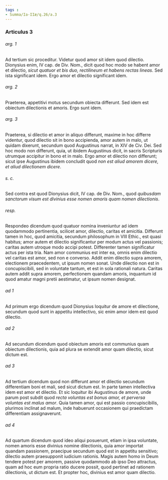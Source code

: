 ```yaml
---
tags : 
- Summa/Ia-IIæ/q.26/a.3
---
```


### Articulus 3

###### arg. 1
Ad tertium sic proceditur. Videtur quod amor sit idem quod dilectio. Dionysius enim, IV cap. de Div. Nom., dicit quod hoc modo se habent amor et dilectio, *sicut quatuor et bis duo, rectilineum et habens rectas lineas*. Sed ista significant idem. Ergo amor et dilectio significant idem.

###### arg. 2
Praeterea, appetitivi motus secundum obiecta differunt. Sed idem est obiectum dilectionis et amoris. Ergo sunt idem.

###### arg. 3
Praeterea, si dilectio et amor in aliquo differunt, maxime in hoc differre videntur, quod dilectio sit in bono accipienda, amor autem in malo, ut quidam dixerunt, secundum quod Augustinus narrat, in XIV de Civ. Dei. Sed hoc modo non differunt, quia, ut ibidem Augustinus dicit, in sacris Scripturis utrumque accipitur in bono et in malo. Ergo amor et dilectio non differunt; sicut ipse Augustinus ibidem concludit quod *non est aliud amorem dicere, et aliud dilectionem dicere*.

###### s. c.
Sed contra est quod Dionysius dicit, IV cap. de Div. Nom., quod *quibusdam sanctorum visum est divinius esse nomen amoris quam nomen dilectionis*.

###### resp.
Respondeo dicendum quod quatuor nomina inveniuntur ad idem quodammodo pertinentia, scilicet amor, dilectio, caritas et amicitia. Differunt tamen in hoc, quod amicitia, secundum philosophum in VIII Ethic., est quasi habitus; amor autem et dilectio significantur per modum actus vel passionis; caritas autem utroque modo accipi potest. Differenter tamen significatur actus per ista tria. Nam amor communius est inter ea, omnis enim dilectio vel caritas est amor, sed non e converso. Addit enim dilectio supra amorem, electionem praecedentem, ut ipsum nomen sonat. Unde dilectio non est in concupiscibili, sed in voluntate tantum, et est in sola rationali natura. Caritas autem addit supra amorem, perfectionem quandam amoris, inquantum id quod amatur magni pretii aestimatur, ut ipsum nomen designat.

###### ad 1
Ad primum ergo dicendum quod Dionysius loquitur de amore et dilectione, secundum quod sunt in appetitu intellectivo, sic enim amor idem est quod dilectio.

###### ad 2
Ad secundum dicendum quod obiectum amoris est communius quam obiectum dilectionis, quia ad plura se extendit amor quam dilectio, sicut dictum est.

###### ad 3
Ad tertium dicendum quod non differunt amor et dilectio secundum differentiam boni et mali, sed sicut dictum est. In parte tamen intellectiva idem est amor et dilectio. Et sic loquitur ibi Augustinus de amore, unde parum post subdit quod *recta voluntas est bonus amor, et perversa voluntas est malus amor*. Quia tamen amor, qui est passio concupiscibilis, plurimos inclinat ad malum, inde habuerunt occasionem qui praedictam differentiam assignaverunt.

###### ad 4
Ad quartum dicendum quod ideo aliqui posuerunt, etiam in ipsa voluntate, nomen amoris esse divinius nomine dilectionis, quia amor importat quandam passionem, praecipue secundum quod est in appetitu sensitivo; dilectio autem praesupponit iudicium rationis. Magis autem homo in Deum tendere potest per amorem, passive quodammodo ab ipso Deo attractus, quam ad hoc eum propria ratio ducere possit, quod pertinet ad rationem dilectionis, ut dictum est. Et propter hoc, divinius est amor quam dilectio.

